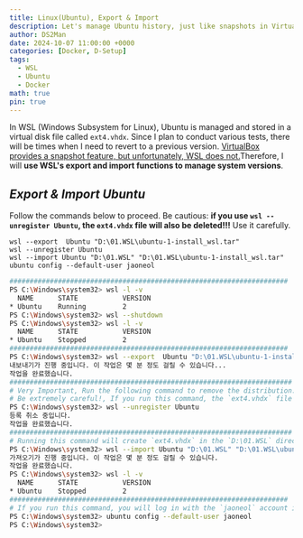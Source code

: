 ```yaml
---
title: Linux(Ubuntu), Export & Import
description: Let's manage Ubuntu history, just like snapshots in VirtualBox.
author: DS2Man
date: 2024-10-07 11:00:00 +0000
categories: [Docker, D-Setup]
tags:
  - WSL
  - Ubuntu
  - Docker
math: true
pin: true
---
```


In WSL (Windows Subsystem for Linux), Ubuntu is managed and stored in a virtual disk file called `ext4.vhdx`. Since I plan to conduct various tests, there will be times when I need to revert to a previous version. <ins>VirtualBox provides a snapshot feature, but unfortunately, WSL does not.</ins>Therefore, I will **use WSL's export and import functions to manage system versions**.

<!--
WSL(Windows Subsystem for Linux)에서 Ubuntu는 가상 디스크 파일인 ext4.vhdx에 저장이 되어서 관리되고 있다. 나는 앞으로 다양한 테스트를 시도할 것인데, 과거 버전으로 원복이 필요할 때가 발생할 것이다. VirtualBox는 스냅샷 기능을 지원하는데, 안타깝게도 WSL은 그런 기능을 지원하지 않는다. 그래서 wsl의 export와 import 기능을 통해 형상 관리를 하겠다.
-->

## *Export & Import Ubuntu*

Follow the commands below to proceed. Be cautious: **if you use `wsl --unregister Ubuntu`, the `ext4.vhdx` file will also be deleted!!!** Use it carefully.    

`wsl --export  Ubuntu "D:\01.WSL\ubuntu-1-install_wsl.tar"`        
`wsl --unregister Ubuntu`     
`wsl --import Ubuntu "D:\01.WSL" "D:\01.WSL\ubuntu-1-install_wsl.tar"`    
`ubuntu config --default-user jaoneol`

<!--
아래 명령어대로 진행하면 된다. 주의할 점은 `wsl --unregister Ubuntu`  사용하면 the `ext4.vhdx` file will also be deleted!!! 유의해서 사용하기 바란다.
-->

```bash
#####################################################################
PS C:\Windows\system32> wsl -l -v
  NAME      STATE           VERSION
* Ubuntu    Running         2
PS C:\Windows\system32> wsl --shutdown
PS C:\Windows\system32> wsl -l -v
  NAME      STATE           VERSION
* Ubuntu    Stopped         2
#####################################################################
PS C:\Windows\system32> wsl --export  Ubuntu "D:\01.WSL\ubuntu-1-install_wsl.tar"
내보내기가 진행 중입니다. 이 작업은 몇 분 정도 걸릴 수 있습니다...
작업을 완료했습니다.
######################################################################
# Very Important, Run the following command to remove the distribution.
# Be extremely careful!, If you run this command, the `ext4.vhdx` file will also be deleted!!!
PS C:\Windows\system32> wsl --unregister Ubuntu
등록 취소 중입니다.
작업을 완료했습니다.
######################################################################
# Running this command will create `ext4.vhdx` in the `D:\01.WSL` directory.
PS C:\Windows\system32> wsl --import Ubuntu "D:\01.WSL" "D:\01.WSL\ubuntu-1-install_wsl.tar"
가져오기가 진행 중입니다. 이 작업은 몇 분 정도 걸릴 수 있습니다.
작업을 완료했습니다.
PS C:\Windows\system32> wsl -l -v
  NAME      STATE           VERSION
* Ubuntu    Stopped         2
#####################################################################
# If you run this command, you will log in with the `jaoneol` account instead of the root account when accessing Ubuntu.
PS C:\Windows\system32> ubuntu config --default-user jaoneol
PS C:\Windows\system32>
```